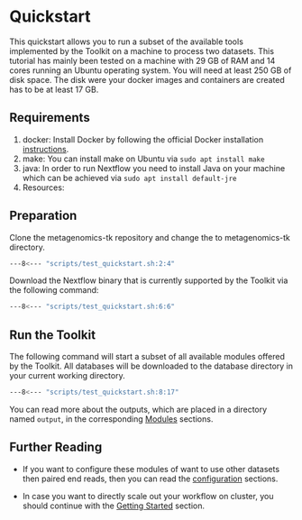 # Quickstart

This quickstart allows you to run a subset of the available tools implemented by the Toolkit
on a machine to process two datasets.
This tutorial has mainly been tested on a machine with 29 GB of RAM and 14 cores running an Ubuntu operating system. 
You will need at least 250 GB of disk space. The disk were your docker images and containers are created has to be at least 17 GB.

## Requirements

1. docker: Install Docker by following the official Docker installation [instructions](https://docs.docker.com/engine/install/ubuntu/).
2. make: You can install make on Ubuntu via `sudo apt install make` 
3. java: In order to run Nextflow you need to install Java on your machine which can be achieved via `sudo apt install default-jre`
4. Resources:  

## Preparation

Clone the metagenomics-tk repository and change the to metagenomics-tk directory.

```BASH
---8<--- "scripts/test_quickstart.sh:2:4"
```

Download the Nextflow binary that is currently supported by the Toolkit via the following command:

```BASH
---8<--- "scripts/test_quickstart.sh:6:6"
```

## Run the Toolkit

The following command will start a subset of all available modules
offered by the Toolkit. All databases will be downloaded to the database directory in your current working directory.

```BASH
---8<--- "scripts/test_quickstart.sh:8:17"
```

You can read more about the outputs, which are placed in a directory named `output`, in the corresponding [Modules](modules/introduction.md) sections.


## Further Reading

* If you want to configure these modules of want to use other datasets then paired end reads, then you can read the [configuration](configuration.md) sections.

* In case you want to directly scale out your workflow on cluster, you should continue with the [Getting Started](concept.md) section.
